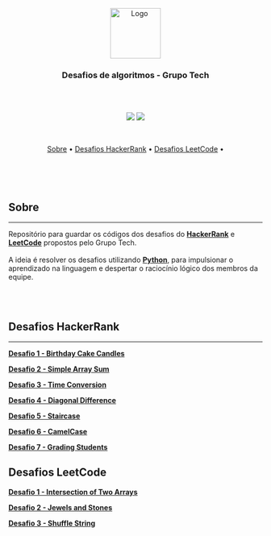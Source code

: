 <p align="center">
  <img src="./readme/py.png" alt="Logo" width="100"/>
  <br>
</p>

<h3 align="center">
Desafios de algoritmos - Grupo Tech
</h3>

<br><br>

<p align="center">
  <img src="https://img.shields.io/static/v1?label=grupo-tech&message=21&color=blue&style=for-the-badge"/>
  <img src="https://img.shields.io/github/license/MrRioja/OmniStack-8?color=yellow&logo=License&style=for-the-badge"/>
</p>
<br>

<p align="center">
  <a href="#sobre">Sobre</a> •
  <a href="#desafios-hackerrank">Desafios HackerRank</a> •
  <a href="#desafios-leetcode">Desafios LeetCode</a> •
</p>

<br><br><br>

## Sobre

---

<p>
  Repositório para guardar os códigos dos desafios do <strong><a href="https://www.hackerrank.com/">HackerRank</a></strong> e <strong><a href="https://leetcode.com/">LeetCode</a></strong> propostos pelo Grupo Tech.
  <br><br>
  A ideia é resolver os desafios utilizando
  <strong><a href="https://www.python.org/">Python</a></strong>, para impulsionar o aprendizado na linguagem e despertar o raciocínio lógico dos membros da equipe.
</p>

<br><br>

## Desafios HackerRank

---

<strong><a href="https://www.hackerrank.com/challenges/birthday-cake-candles/problem">Desafio 1 - Birthday Cake Candles</a></strong>

<strong><a href="https://www.hackerrank.com/challenges/simple-array-sum/problem">Desafio 2 - Simple Array Sum</a></strong>

<strong><a href="https://www.hackerrank.com/challenges/time-conversion/problem">Desafio 3 - Time Conversion</a></strong>

<strong><a href="https://www.hackerrank.com/challenges/diagonal-difference/problem">Desafio 4 - Diagonal Difference</a></strong>

<strong><a href="https://www.hackerrank.com/challenges/staircase/problem">Desafio 5 - Staircase</a></strong>

<strong><a href="https://www.hackerrank.com/challenges/camelcase/problem">Desafio 6 - CamelCase</a></strong>

<strong><a href="https://www.hackerrank.com/challenges/grading/problem">Desafio 7 - Grading Students</a></strong>

## Desafios LeetCode

<strong><a href="https://leetcode.com/problems/intersection-of-two-arrays/">Desafio 1 - Intersection of Two Arrays</a></strong>

<strong><a href="https://leetcode.com/problems/jewels-and-stones/">Desafio 2 - Jewels and Stones</a></strong>

<strong><a href="https://leetcode.com/problems/shuffle-string/">Desafio 3 - Shuffle String</a></strong>
